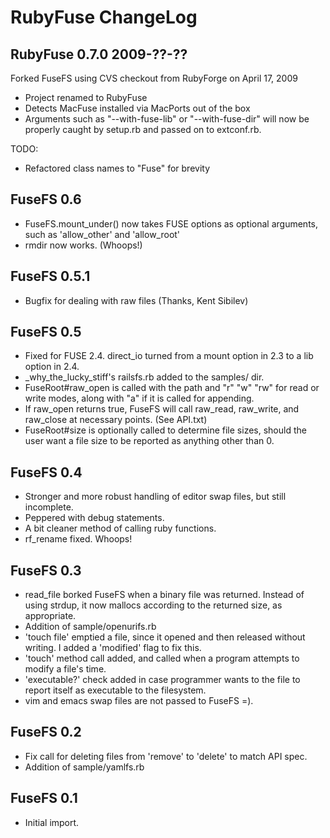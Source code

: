 RubyFuse ChangeLog
==================

RubyFuse 0.7.0 2009-??-??
-------------------------

Forked FuseFS using CVS checkout from RubyForge on April 17, 2009

* Project renamed to RubyFuse
* Detects MacFuse installed via MacPorts out of the box
* Arguments such as "--with-fuse-lib" or "--with-fuse-dir" will now be 
	properly caught by setup.rb and passed on to extconf.rb.
	
TODO:

* Refactored class names to "Fuse" for brevity

FuseFS 0.6
---------------

* FuseFS.mount_under() now takes FUSE options as optional arguments, such as
  'allow_other' and 'allow_root'
* rmdir now works. (Whoops!)

FuseFS 0.5.1
---------------

* Bugfix for dealing with raw files (Thanks, Kent Sibilev)

FuseFS 0.5
---------------

* Fixed for FUSE 2.4. direct_io turned from a mount option in 2.3 to a lib
  option in 2.4.
* _why_the_lucky_stiff's railsfs.rb added to the samples/ dir.
* FuseRoot#raw_open is called with the path and "r" "w" "rw" for read or
  write modes, along with "a" if it is called for appending.
* If raw_open returns true, FuseFS will call raw_read, raw_write, and
  raw_close at necessary points. (See API.txt)
* FuseRoot#size is optionally called to determine file sizes, should the
  user want a file size to be reported as anything other than 0.

FuseFS 0.4
---------------

* Stronger and more robust handling of editor swap files, but still
  incomplete.
* Peppered with debug statements.
* A bit cleaner method of calling ruby functions.
* rf_rename fixed. Whoops!

FuseFS 0.3
---------------

* read_file borked FuseFS when a binary file was returned. Instead of using
  strdup, it now mallocs according to the returned size, as appropriate.
* Addition of sample/openurifs.rb
* 'touch file' emptied a file, since it opened and then released without
  writing. I added a 'modified' flag to fix this.
* 'touch' method call added, and called when a program attempts to modify
  a file's time.
* 'executable?' check added in case programmer wants to the file to report
  itself as executable to the filesystem.
* vim and emacs swap files are not passed to FuseFS =).

FuseFS 0.2
---------------

* Fix call for deleting files from 'remove' to 'delete' to match API spec.
* Addition of sample/yamlfs.rb

FuseFS 0.1
---------------

* Initial import.
